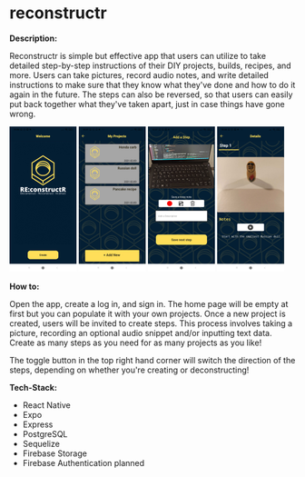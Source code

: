 # reconstructr





**Description:**

Reconstructr is simple but effective app that users can utilize to take detailed step-by-step instructions of their DIY projects, builds, recipes, and more. Users can take pictures, record audio notes, and write detailed instructions to make sure that they know what they've done and how to do it again in the future. The steps can also be reversed, so that users can easily put back together what they've taken apart, just in case things have gone wrong. 

<img src="https://raw.githubusercontent.com/Corona-L/reconstructr/main/screenshots/1-loadingscreen.jpg" style="zoom:25%;" />

<img src="https://raw.githubusercontent.com/Corona-L/reconstructr/main/screenshots/3-project-list.jpg" alt="3-project-list" style="zoom:25%;" />

<img src="https://raw.githubusercontent.com/Corona-L/reconstructr/main/screenshots/5-next%20step%20screen.jpg" alt="5-next step screen" style="zoom:25%;" />

<img src="https://raw.githubusercontent.com/Corona-L/reconstructr/main/screenshots/6-step%20details.jpg" alt="6-step details" style="zoom:25%;" />





**How to:**

Open the app, create a log in, and sign in. The home page will be empty at first but you can populate it with your own projects. Once a new project is created, users will be invited to create steps. This process involves taking a picture, recording an optional audio snippet and/or inputting text data. Create as many steps as you need for as many projects as you like!

The toggle button in the top right hand corner will switch the direction of the steps, depending on whether you're creating or deconstructing!



**Tech-Stack:**

* React Native
* Expo 
* Express
* PostgreSQL
* Sequelize
* Firebase Storage
* Firebase Authentication planned









